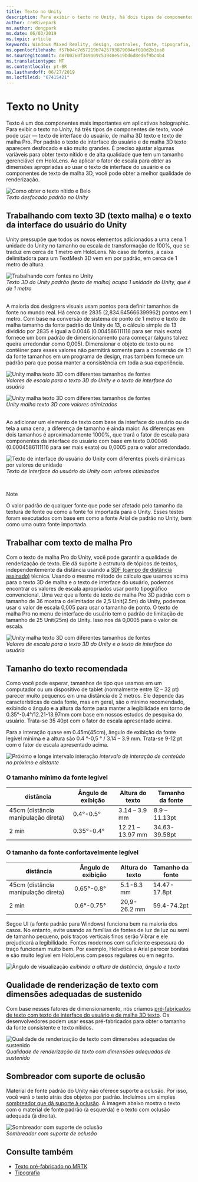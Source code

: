 ```yaml
---
title: Texto no Unity
description: Para exibir o texto no Unity, há dois tipos de componentes de texto, você pode usar — o texto de interface do usuário e o texto 3D de malha.
author: cre8ivepark
ms.author: dongpark
ms.date: 06/03/2019
ms.topic: article
keywords: Windows Mixed Reality, design, controles, fonte, tipografia, interface do usuário, experiência do usuário
ms.openlocfilehash: f57b04c7d57219b7426793879004ef010d2b1ea8
ms.sourcegitcommit: d8700260f349a09c53948e519bd6d8ed6f9bc4b4
ms.translationtype: MT
ms.contentlocale: pt-BR
ms.lasthandoff: 06/27/2019
ms.locfileid: "67415421"
---
```

# <a name="text-in-unity"></a>Texto no Unity

Texto é um dos componentes mais importantes em aplicativos holographic. Para exibir o texto no Unity, há três tipos de componentes de texto, você pode usar — texto de interface do usuário, de malha 3D texto e texto de malha Pro. Por padrão o texto de interface do usuário e de malha 3D texto aparecem desfocado e são muito grandes. É preciso ajustar algumas variáveis para obter texto nítido e de alta qualidade que tem um tamanho gerenciável em HoloLens. Ao aplicar o fator de escala para obter as dimensões apropriadas ao usar o texto de interface do usuário e os componentes de texto de malha 3D, você pode obter a melhor qualidade de renderização.

![Como obter o texto nítido e Belo](images/hug-text-02-640px.png)<br>
*Texto desfocado padrão no Unity*

## <a name="working-with-unitys-3d-texttext-mesh-and-ui-text"></a>Trabalhando com texto 3D (texto malha) e o texto da interface do usuário do Unity

Unity pressupõe que todos os novos elementos adicionados a uma cena 1 unidade do Unity no tamanho ou escala de transformação de 100%, que se traduz em cerca de 1 metro em HoloLens. No caso de fontes, a caixa delimitadora para um TextMesh 3D vem em por padrão, em cerca de 1 metro de altura.

![Trabalhando com fontes no Unity](images/640px-hug-text-03.png)<br>
*Texto 3D do Unity padrão (texto de malha) ocupa 1 unidade do Unity, que é de 1 metro*

<br>
A maioria dos designers visuais usam pontos para definir tamanhos de fonte no mundo real. Há cerca de 2835 (2,834.645666399962) pontos em 1 metro. Com base na conversão de sistema de ponto de 1 metro e texto de malha tamanho da fonte padrão do Unity de 13, o cálculo simple de 13 dividido por 2835 é igual a 0.0046 (0.004586111116 para ser mais exato) fornece um bom padrão de dimensionamento para começar (alguns talvez queira arredondar como 0,005). Dimensionar o objeto de texto ou no contêiner para esses valores não permitirá somente para a conversão de 1:1 da fonte tamanhos em um programa de design, mas também fornece um padrão para que possa manter a consistência em toda a sua experiência.

![Unity malha texto 3D com diferentes tamanhos de fontes](images/Text_In_Unity_Measurements1.png)<br>
*Valores de escala para o texto 3D do Unity e o texto de interface do usuário*

![Unity malha texto 3D com diferentes tamanhos de fontes](images/hug-text-05-1000px.png)<br>
*Unity malha texto 3D com valores otimizados*

<br>
Ao adicionar um elemento de texto com base da interface do usuário ou de tela a uma cena, a diferença de tamanho é ainda maior. As diferenças em dois tamanhos é aproximadamente 1000%, que trará o fator de escala para componentes da interface do usuário com base em texto 0.00046 (0.0004586111116 para ser mais exato) ou 0,0005 para o valor arredondado.

![Texto de interface do usuário do Unity com diferentes pixels dinâmicas por valores de unidade](images/hug-text-04-1000px.png)<br>
*Texto de interface do usuário do Unity com valores otimizados*

<br>

>[!NOTE]
>O valor padrão de qualquer fonte que pode ser afetado pelo tamanho da textura de fonte ou como a fonte foi importada para o Unity. Esses testes foram executados com base em como a fonte Arial de padrão no Unity, bem como uma outra fonte importada.

## <a name="working-with-text-mesh-pro"></a>Trabalhar com texto de malha Pro

Com o texto de malha Pro do Unity, você pode garantir a qualidade de renderização de texto. Ele dá suporte à estrutura de tópicos de textos, independentemente da distância usando a [SDF (campo de distância assinado)](https://steamcdn-a.akamaihd.net/apps/valve/2007/SIGGRAPH2007_AlphaTestedMagnification.pdf) técnica. Usando o mesmo método de cálculo que usamos acima para o texto 3D de malha e o texto de interface do usuário, podemos encontrar os valores de escala apropriados usar ponto tipográfico convencional. Uma vez que a fonte de texto de malha Pro 3D padrão com o tamanho de 36 mostra o delimitador de 2,5 Unit(2.5m) do Unity, podemos usar o valor de escala 0,005 para usar o tamanho de ponto. O texto de malha Pro no menu de interface do usuário tem o padrão de limitação de tamanho de 25 Unit(25m) do Unity. Isso nos dá 0,0005 para o valor de escala.

![Unity malha texto 3D com diferentes tamanhos de fontes](images/Text_In_Unity_Measurements2.png)<br>
*Valores de escala para o texto 3D do Unity e o texto de interface do usuário*

## <a name="recommended-text-size"></a>Tamanho do texto recomendada
Como você pode esperar, tamanhos de tipo que usamos em um computador ou um dispositivo de tablet (normalmente entre 12 – 32 pt) parecer muito pequenos em uma distância de 2 metros. Ele depende das características de cada fonte, mas em geral, são o mínimo recomendado, exibindo o ângulo e a altura da fonte para manter a legibilidade em torno de 0.35°-0.4°/12.21-13.97mm com base em nossos estudos de pesquisa do usuário. Trata-se 35 40pt com o fator de escala apresentado acima. 

Para a interação quase em 0.45m(45cm), ângulo de exibição da fonte legível mínima e a altura são 0.4 °-0,5 ° / 3.14 – 3.9 mm. Trata-se 9-12 pt com o fator de escala apresentado acima.

![Próximo e longe intervalo interação](images/typography-distance-1000px.jpg)
*intervalo de interação de conteúdo no próximo e distante*

### <a name="the-minimum-legible-font-size"></a>O tamanho mínimo da fonte legível
| distância | Ângulo de exibição | Altura do texto | Tamanho da fonte |
|---------|---------|---------|---------|
| 45cm (distância manipulação direta) | 0.4°-0.5° | 3.14 – 3.9 mm | 8.9 – 11.13pt |
| 2 min | 0.35°-0.4° | 12.21 – 13.97 mm | 34.63-39.58pt |


### <a name="the-comfortably-legible-font-size"></a>O tamanho da fonte confortavelmente legível
| distância | Ângulo de exibição | Altura do texto | Tamanho da fonte |
|---------|---------|---------|---------|
| 45cm (distância manipulação direta) | 0.65°-0.8° | 5.1-6.3 mm | 14.47-17.8pt |
| 2 min | 0.6°-0.75° | 20,9-26.2 mm | 59.4-74.2pt |

Segoe UI (a fonte padrão para Windows) funciona bem na maioria dos casos. No entanto, evite usando as famílias de fontes de luz de luz ou semi de tamanho pequeno, pois traços verticais finos serão Vibrar e ele prejudicará a legibilidade. Fontes modernos com suficiente espessura do traço funcionam muito bem. Por exemplo, Helvetica e Arial parecer bonitas e são muito legível em HoloLens com pesos regulares ou em negrito.


![Ângulo de visualização](images/Text_In_Unity_ViewingAngle.jpg)
*exibindo a altura de distância, ângulo e texto*

## <a name="sharp-text-rendering-quality-with-proper-dimension"></a>Qualidade de renderização de texto com dimensões adequadas de sustenido

Com base nesses fatores de dimensionamento, nós criamos [pré-fabricados de texto com texto de interface do usuário e de malha 3D texto](https://github.com/microsoft/MixedRealityToolkit-Unity/tree/mrtk_development/Assets/MixedRealityToolkit.SDK/StandardAssets/Prefabs/Text). Os desenvolvedores podem usar essas pré-fabricados para obter o tamanho da fonte consistente e texto nítidos.

![Qualidade de renderização de texto com dimensões adequadas de sustenido](images/hug-text-06-1000px.png)<br>
*Qualidade de renderização de texto com dimensões adequadas de sustenido*

## <a name="shader-with-occlusion-support"></a>Sombreador com suporte de oclusão

Material de fonte padrão do Unity não oferece suporte a oclusão. Por isso, você verá o texto atrás dos objetos por padrão. Incluímos um simples [sombreador que dá suporte à oclusão](https://github.com/microsoft/MixedRealityToolkit-Unity/blob/mrtk_release/Assets/MixedRealityToolkit/StandardAssets/Shaders/Text3DShader.shader). A imagem abaixo mostra o texto com o material de fonte padrão (à esquerda) e o texto com oclusão adequada (à direita).

![Sombreador com suporte de oclusão](images/hug-text-07-1000px.png)<br>
*Sombreador com suporte de oclusão*


## <a name="see-also"></a>Consulte também
* [Texto pré-fabricado no MRTK](https://github.com/microsoft/MixedRealityToolkit-Unity/tree/mrtk_development/Assets/MixedRealityToolkit.SDK/StandardAssets/Prefabs/Text)
* [Tipografia](typography.md)

 
